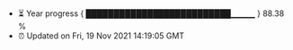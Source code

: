 - ⏳ Year progress { ██████████████████████████▁▁▁▁ } 88.38 %
- ⏰ Updated on Fri, 19 Nov 2021 14:19:05 GMT

